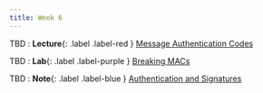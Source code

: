```yaml
---
title: Week 6
---
```


TBD
: **Lecture**{: .label .label-red } [Message Authentication Codes](#)

TBD 
: **Lab**{: .label .label-purple } [Breaking MACs](#)

TBD 
: **Note**{: .label .label-blue } [Authentication and Signatures](#)
